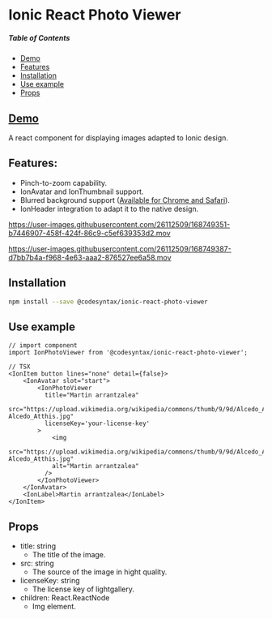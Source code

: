 # Ionic React Photo Viewer

##### Table of Contents

* [Demo](#demo)
* [Features](#features)
* [Installation](#installation)
* [Use example](#example)
* [Props](#props)


<a name="demo"/>

## [Demo](https://codesyntax.github.io/ionic-react-photo-viewer/?path=/story/example-ionphotoviewer--ion-avatar-item-example)
A react component for displaying images adapted to Ionic design.

<a name="features"/>

## Features:

* Pinch-to-zoom capability.
* IonAvatar and IonThumbnail support.
* Blurred background support ([Available for Chrome and Safari](https://caniuse.com/css-backdrop-filter)).
* IonHeader integration to adapt it to the native design.


https://user-images.githubusercontent.com/26112509/168749351-b7446907-458f-424f-86c9-c5ef639353d2.mov

https://user-images.githubusercontent.com/26112509/168749387-d7bb7b4a-f968-4e63-aaa2-876527ee6a58.mov


<a name="installation"/>

## Installation
```bash
npm install --save @codesyntax/ionic-react-photo-viewer
```

<a name="example"/>

## Use example
```tsx
// import component
import IonPhotoViewer from '@codesyntax/ionic-react-photo-viewer';

// TSX
<IonItem button lines="none" detail={false}>
    <IonAvatar slot="start">
        <IonPhotoViewer
          title="Martin arrantzalea"
          src="https://upload.wikimedia.org/wikipedia/commons/thumb/9/9d/Alcedo_Atthis.jpg/1280px-Alcedo_Atthis.jpg"
          licenseKey='your-license-key'
        >
            <img
            src="https://upload.wikimedia.org/wikipedia/commons/thumb/9/9d/Alcedo_Atthis.jpg/1280px-Alcedo_Atthis.jpg"
            alt="Martin arrantzalea"
          />
        </IonPhotoViewer>
    </IonAvatar>
    <IonLabel>Martin arrantzalea</IonLabel>
</IonItem>
```
<a name="props"/>

## Props
* title: string
  * The title of the image.
* src: string
  * The source of the image in hight quality.
* licenseKey: string
  * The license key of lightgallery.
* children: React.ReactNode
  * Img element.
